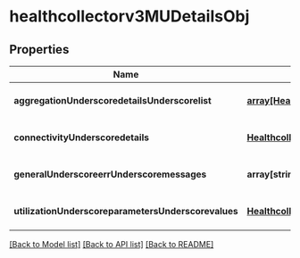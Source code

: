 # healthcollectorv3MUDetailsObj

## Properties
Name | Type | Description | Notes
------------ | ------------- | ------------- | -------------
**aggregationUnderscoredetailsUnderscorelist** | [**array[Healthcollectorv3AggregationDetailsObject]**](Healthcollectorv3AggregationDetailsObject.md) |  | [optional] [default to null]
**connectivityUnderscoredetails** | [**Healthcollectorv3GeneralDetailsObject**](Healthcollectorv3GeneralDetailsObject.md) |  | [optional] [default to null]
**generalUnderscoreerrUnderscoremessages** | **array[string]** |  | [optional] [default to null]
**utilizationUnderscoreparametersUnderscorevalues** | [**Healthcollectorv3UtilizationParameterObject**](Healthcollectorv3UtilizationParameterObject.md) |  | [optional] [default to null]

[[Back to Model list]](../README.md#documentation-for-models) [[Back to API list]](../README.md#documentation-for-api-endpoints) [[Back to README]](../README.md)


